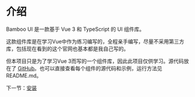 # 介绍

Bamboo UI 是一款基于 Vue 3 和 TypeScript 的 UI 组件库。

这款组件库是在学习Vue中作为练习编写的，全程亲手编写，尽量不采用第三方库，包括现在看到的这个官网也基本都是我自己写的。

但本项目只是为了学习Vue 3而写的一个组件库，因此此项目仅供学习。源代码放在了 [GitHub](https://github.com/Florian1v/UI_Last)。也可以直接查看每个组件的源代码和示例，运行方法见 README.md。

下一节：[安装](#/doc/install)